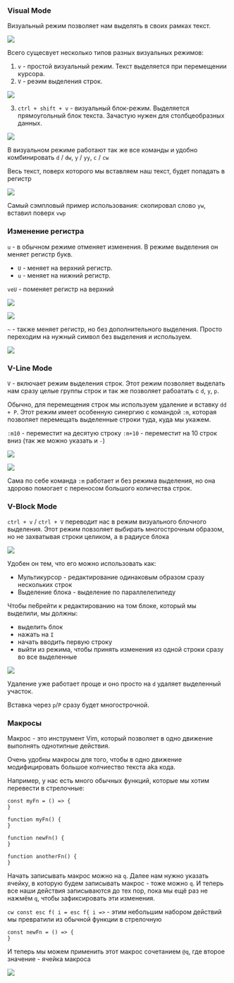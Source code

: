 
### Visual Mode

Визуальный режим позволяет нам выделять в своих рамках текст.

![](_png/96a39b53cb19230e1a768adff689d181.png)

Всего сущесвует несколько типов разных визуальных режимов:

1. `v` - простой визуальный режим. Текст выделяется при перемещении курсора.
2. `V` - реэим выделения строк.

![](_png/d405998fb03566f927d033d1ddce6746.png)

3. `ctrl + shift + v` - визуальный блок-режим. Выделяется прямоугольный блок текста. Зачастую нужен для столбцеобразных данных.

![](_png/ebed33f32221cc79cf246a6febdfab66.png)

В визуальном режиме работают так же все команды и удобно комбинировать `d` / `dw`, `y` / `yy`, `c` / `cw`

Весь текст, поверх которого мы вставляем наш текст, будет попадать в регистр

![](_png/7e9f1e7d52bd9bfd2f839191720cb9a3.png)

Самый сэмпловый пример использования: скопировал слово `yw`, вставил поверх `vwp`

### Изменение регистра

`u` - в обычном режиме отменяет изменения. В режиме выделения он меняет регистр букв.

- `U` - меняет на верхний регистр.
- `u` - меняет на нижний регистр.

`veU` - поменяет регистр на верхний

![](_png/d6af90836c96ce3f79fbe323670e6ebf.png)

![](_png/092fb51ac892c353a1a221d5dea82d34.png)

`~` - также меняет регистр, но без дополнительного выделения. Просто переходим на нужный символ без выделения и используем.

![](_png/c927eb1c299c8d03128b17def0ebebe8.png)

### V-Line Mode

`V` - включает режим выделения строк. Этот режим позволяет выделать нам сразу целые группы строк и так же позволяет рабоатать с `d`, `y`, `p`. 

Обычно, для перемещения строк мы используем удаление и вставку `dd + P`. Этот режим имеет особенную синергию с командой `:m`, которая позволяет перемещать выделенные строки туда, куда мы укажем.

`:m10` - переместит на десятую строку
`:m+10` - переместит на 10 строк вниз (так же можно указать и `-`)

![](_png/7a93dbe2bfd2c5532c16ec498315e796.png)

![](_png/3a34545bc71fca21f0e12b74863b8b79.png)

Сама по себе команда `:m` работает и без режима выделения, но она здорово помогает с переносом большого количества строк.

### V-Block Mode

`ctrl + v` / `ctrl + V` переводит нас в режим визуального блочного выделения. Этот режим повзоляет выбирать многострочным образом, но не захватывая строки целиком, а в радиусе блока

![](_png/53fc30e09ebed2af6da46f6b466538d6.png)

Удобен он тем, что его можно использовать как:
- Мультикурсор - редактирование одинаковым образом сразу нескольких строк
- Выделение блока - выделение по параллелепипеду

Чтобы пе6рейти к редактированию на том блоке, который мы выделили, мы должны:
- выделить блок
- нажать на `I`
- начать вводить первую строку
- выйти из режима, чтобы принять изменения из одной строки сразу во все выделенные

![](_png/194d2cebcf883c5b631bdd919c448264.png)

Удаление уже работает проще и оно просто на `d` удаляет выделенный участок. 

Вставка через `p`/`P` сразу будет многострочной.

### Макросы

Макрос - это инструмент Vim, который позволяет в одно движение выполнять однотипные действия.

Очень удобны макросы для того, чтобы в одно движение модифицировать большое колчиество текста aka кода.

Например, у нас есть много обычных функций, которые мы хотим перевести в стрелочные:

```TS
const myFn = () => {
}

function myFn() {
}

function newFn() {
}

function anotherFn() {
}
```

Начать записывать макрос можно на `q`. Далее нам нужно указать ячейку, в которую будем записывать макрос - тоже можно `q`. И теперь все наши действия записываются до тех пор, пока мы ещё раз не нажмём `q`, чтобы зафиксировать эти изменения.

`cw const esc f( i = esc f{ i =>` - этим небольшим набором действий мы превратили из обычной функции в стрелочную

```TS
const newFn = () => {
}
```

И теперь мы можем применить этот макрос сочетанием `@q`, где второе значение - ячейка макроса

![](_png/e129814d101d85efc624455d34ef2c06.png)
